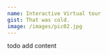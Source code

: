 ```yaml
---
name: Interactive Virtual tour
gist: That was cold.
image: /images/pic02.jpg
---
```

todo add content
